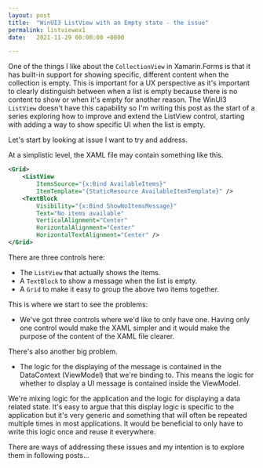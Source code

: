 ```yaml
---
layout: post
title:  "WinUI3 ListView with an Empty state - the issue"
permalink: listviewex1
date:   2021-11-29 00:00:00 +0000

---
```

One of the things I like about the `CollectionView` in Xamarin.Forms is that it has built-in support for showing specific, different content when the collection is empty. This is important for a UX perspective as it's important to clearly distinguish between when a list is empty because there is no content to show or when it's empty for another reason. The WinUI3 `ListView` doesn't have this capability so I'm writing this post as the start of a series exploring how to improve and extend the ListView control, starting with adding a way to show specific UI when the list is empty.

Let's start by looking at issue I want to try and address.

At a simplistic level, the XAML file may contain something like this.

```xml
<Grid>
    <ListView
        ItemsSource="{x:Bind AvailableItems}"
        ItemTemplate="{StaticResource AvailableItemTemplate}" />
    <TextBlock
        Visibility="{x:Bind ShowNoItemsMessage}"
        Text="No items available"
        VerticalAlignment="Center"
        HorizontalAlignment="Center"
        HorizontalTextAlignment="Center" />
</Grid>
```

There are three controls here:

- The `ListView` that actually shows the items.
- A `TextBlock` to show a message when the list is empty.
- A `Grid` to make it easy to group the above two items together.

This is where we start to see the problems:

- We've got three controls where we'd like to only have one. Having only one control would make the XAML simpler and it would make the purpose of the content of the XAML file clearer.

There's also another big problem.

- The logic for the displaying of the message is contained in the DataContext (ViewModel) that we're binding to. This means the logic for whether to display a UI message is contained inside the ViewModel.

We're mixing logic for the application and the logic for displaying a data related state. It's easy to argue that this display logic is specific to the application but it's very generic and something that will often be repeated multiple times in most applications. It would be beneficial to only have to write this logic once and reuse it everywhere.

There are ways of addressing these issues and my intention is to explore them in following posts...
